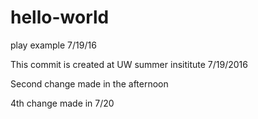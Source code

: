 # hello-world
play example 7/19/16

This commit is created at UW summer insititute 7/19/2016

Second change made in the afternoon

4th change made in 7/20
